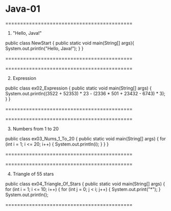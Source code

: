 # Java-01


===========================================

01. "Hello, Java!"

public class NewStart {
    public static void main(String[] args){
        System.out.println("Hello, Java!");
    }
}

===========================================

===========================================

02. Expression

public class ex02_Expression {
    public static void main(String[] args) {
        System.out.println((3522 + 52353) * 23 - (2336 * 501 + 23432 - 6743) * 3);
    }
}

===========================================

===========================================

03. Numbers from 1 to 20

public class ex03_Nums_1_To_20 {
    public static void main(String[] args) {
        for (int i = 1; i <= 20; i++) {
            System.out.println(i);
        }
    }
}

===========================================

===========================================

04. Triangle of 55 stars

public class ex04_Triangle_Of_Stars {
    public static void main(String[] args) {
        for (int i = 1; i <= 10; i++) {
            for (int j = 0; j < i; j++) {
                System.out.print("*");
            }
            System.out.println();

===========================================

